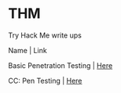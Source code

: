 # THM
Try Hack Me write ups

Name |  Link  

Basic Penetration Testing | [Here ](https://github.com/Micro0x00/THM/blob/main/Basic%20Pentesting/Basic%20Pentesting.md)

CC: Pen Testing | [Here](https://github.com/Micro0x00/THM/blob/main/CC:%20Pen%20Testing/readme.md)
